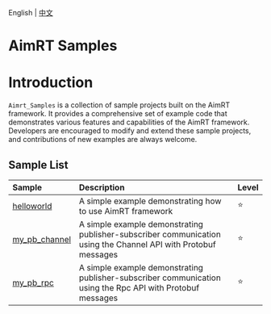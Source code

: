 English | [中文](README.zh_CN.md)

# AimRT Samples

# Introduction

`Aimrt_Samples` is a collection of sample projects built on the AimRT framework. It provides a comprehensive set of example code that demonstrates various features and capabilities of the AimRT framework. Developers are encouraged to modify and extend these sample projects, and contributions of new examples are always welcome.

## Sample List

| Sample                           | Description                                                                                                    | Level  |
| :------------------------------- | :------------------------------------------------------------------------------------------------------------- | :----- |
| [helloworld](./helloworld)       | A simple example demonstrating how to use AimRT framework                                                      | :star: |
| [my_pb_channel](./my_pb_channel) | A simple example demonstrating publisher-subscriber communication using the Channel API with Protobuf messages | :star: |
| [my_pb_rpc](./my_pb_rpc)         | A simple example demonstrating publisher-subscriber communication using the Rpc API with Protobuf messages     | :star: |
